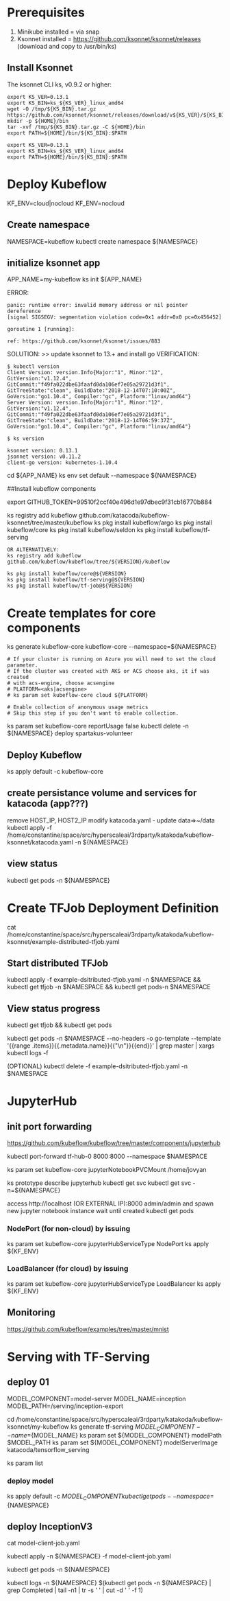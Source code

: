 # Prerequisites
1. Minikube installed = via snap
2. Ksonnet installed 
= https://github.com/ksonnet/ksonnet/releases (download and copy to /usr/bin/ks)

## Install Ksonnet
The ksonnet CLI ks, v0.9.2 or higher:
```
export KS_VER=0.13.1
export KS_BIN=ks_${KS_VER}_linux_amd64
wget -O /tmp/${KS_BIN}.tar.gz https://github.com/ksonnet/ksonnet/releases/download/v${KS_VER}/${KS_BIN}.tar.gz
mkdir -p ${HOME}/bin
tar -xvf /tmp/${KS_BIN}.tar.gz -C ${HOME}/bin
export PATH=${HOME}/bin/${KS_BIN}:$PATH

export KS_VER=0.13.1
export KS_BIN=ks_${KS_VER}_linux_amd64
export PATH=${HOME}/bin/${KS_BIN}:$PATH

```

# Deploy Kubeflow

KF_ENV=cloud|nocloud
KF_ENV=nocloud
## Create namespace
NAMESPACE=kubeflow
kubectl create namespace ${NAMESPACE}

## initialize ksonnet app
APP_NAME=my-kubeflow
ks init ${APP_NAME}

ERROR:
```
panic: runtime error: invalid memory address or nil pointer dereference                                                                                                                                                                                                         
[signal SIGSEGV: segmentation violation code=0x1 addr=0x0 pc=0x456452]                                                                                                                                                                                                          
                                                                                                                                                                                                                                                                              
goroutine 1 [running]:

ref: https://github.com/ksonnet/ksonnet/issues/883
```
SOLUTION: >> update ksonnet to 13.+ and install go
VERIFICATION:
```
$ kubectl version
Client Version: version.Info{Major:"1", Minor:"12", GitVersion:"v1.12.4", GitCommit:"f49fa022dbe63faafd0da106ef7e05a29721d3f1", GitTreeState:"clean", BuildDate:"2018-12-14T07:10:00Z", GoVersion:"go1.10.4", Compiler:"gc", Platform:"linux/amd64"}
Server Version: version.Info{Major:"1", Minor:"12", GitVersion:"v1.12.4", GitCommit:"f49fa022dbe63faafd0da106ef7e05a29721d3f1", GitTreeState:"clean", BuildDate:"2018-12-14T06:59:37Z", GoVersion:"go1.10.4", Compiler:"gc", Platform:"linux/amd64"}

$ ks version

ksonnet version: 0.13.1
jsonnet version: v0.11.2
client-go version: kubernetes-1.10.4

```

cd ${APP_NAME}
ks env set default --namespace ${NAMESPACE}

##Install kubeflow components

export GITHUB_TOKEN=99510f2ccf40e496d1e97dbec9f31cb16770b884

ks registry add kubeflow github.com/katacoda/kubeflow-ksonnet/tree/master/kubeflow
ks pkg install kubeflow/argo
ks pkg install kubeflow/core
ks pkg install kubeflow/seldon
ks pkg install kubeflow/tf-serving

```
OR ALTERNATIVELY:
ks registry add kubeflow github.com/kubeflow/kubeflow/tree/${VERSION}/kubeflow

ks pkg install kubeflow/core@${VERSION}
ks pkg install kubeflow/tf-serving@${VERSION}
ks pkg install kubeflow/tf-job@${VERSION}

```

# Create templates for core components
ks generate kubeflow-core kubeflow-core --namespace=${NAMESPACE}
```
# If your cluster is running on Azure you will need to set the cloud parameter.
# If the cluster was created with AKS or ACS choose aks, it if was created
# with acs-engine, choose acsengine
# PLATFORM=<aks|acsengine>
# ks param set kubeflow-core cloud ${PLATFORM}

# Enable collection of anonymous usage metrics
# Skip this step if you don't want to enable collection.
```
ks param set kubeflow-core reportUsage false
kubectl delete -n ${NAMESPACE} deploy spartakus-volunteer

## Deploy Kubeflow
ks apply default -c kubeflow-core

## create persistance volume and services for katacoda (app???)

remove HOST_IP, HOST2_IP
modify katacoda.yaml - update data=>~/data
kubectl apply -f /home/constantine/space/src/hyperscaleai/3rdparty/katakoda/kubeflow-ksonnet/katacoda.yaml -n ${NAMESPACE}

## view status
kubectl get pods -n ${NAMESPACE}

# Create TFJob Deployment Definition
cat /home/constantine/space/src/hyperscaleai/3rdparty/katakoda/kubeflow-ksonnet/example-distributed-tfjob.yaml

## Start distributed TFJob
kubectl apply -f example-dsitributed-tfjob.yaml -n $NAMESPACE && kubectl get tfjob -n $NAMESPACE && kubectl get pods-n $NAMESPACE 

## View status progress
kubectl get tfjob && kubectl get pods

kubectl get pods -n $NAMESPACE --no-headers -o go-template --template '{{range .items}}{{.metadata.name}}{{"\n"}}{{end}}' | grep master | xargs kubectl logs -f

(OPTIONAL)
kubectl delete -f example-dsitributed-tfjob.yaml -n $NAMESPACE


# JupyterHub
## init port forwarding
https://github.com/kubeflow/kubeflow/tree/master/components/jupyterhub

kubectl port-forward tf-hub-0 8000:8000 --namespace $NAMESPACE

ks param set kubeflow-core jupyterNotebookPVCMount /home/jovyan

ks prototype describe jupyterhub
kubectl get svc
kubectl get svc -n=${NAMESPACE}

access http://localhost (OR EXTERNAL IP):8000
admin/admin and spawn new jupyter notebook instance
wait until created
kubectl get pods


### NodePort (for non-cloud) by issuing

ks param set kubeflow-core jupyterHubServiceType NodePort
ks apply ${KF_ENV}
### LoadBalancer (for cloud) by issuing
ks param set kubeflow-core jupyterHubServiceType LoadBalancer
ks apply ${KF_ENV}

## Monitoring
https://github.com/kubeflow/examples/tree/master/mnist

# Serving with TF-Serving


## deploy 01
MODEL_COMPONENT=model-server
MODEL_NAME=inception
MODEL_PATH=/serving/inception-export

cd /home/constantine/space/src/hyperscaleai/3rdparty/katakoda/kubeflow-ksonnet/my-kubeflow
ks generate tf-serving ${MODEL_COMPONENT} --name=${MODEL_NAME}
ks param set ${MODEL_COMPONENT} modelPath $MODEL_PATH 
ks param set ${MODEL_COMPONENT} modelServerImage katacoda/tensorflow_serving

ks param list

### deploy model
ks apply default -c ${MODEL_COMPONENT}
kubectl get pods --namespace=${NAMESPACE}


## deploy InceptionV3
cat model-client-job.yaml

kubectl apply -n ${NAMESPACE} -f model-client-job.yaml

kubectl get pods -n ${NAMESPACE}

kubectl logs -n ${NAMESPACE} $(kubectl get pods -n ${NAMESPACE} | grep Completed | tail -n1 |  tr -s ' ' | cut -d ' ' -f 1)

